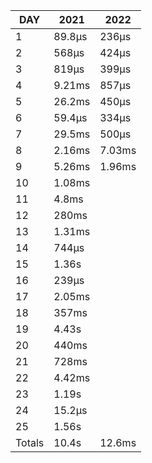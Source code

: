 |  DAY   |  2021  |  2022  |
|--------|--------|--------|
|      1 | 89.8µs | 236µs  |
|      2 | 568µs  | 424µs  |
|      3 | 819µs  | 399µs  |
|      4 | 9.21ms | 857µs  |
|      5 | 26.2ms | 450µs  |
|      6 | 59.4µs | 334µs  |
|      7 | 29.5ms | 500µs  |
|      8 | 2.16ms | 7.03ms |
|      9 | 5.26ms | 1.96ms |
|     10 | 1.08ms |
|     11 | 4.8ms  |
|     12 | 280ms  |
|     13 | 1.31ms |
|     14 | 744µs  |
|     15 | 1.36s  |
|     16 | 239µs  |
|     17 | 2.05ms |
|     18 | 357ms  |
|     19 | 4.43s  |
|     20 | 440ms  |
|     21 | 728ms  |
|     22 | 4.42ms |
|     23 | 1.19s  |
|     24 | 15.2µs |
|     25 | 1.56s  |
| Totals | 10.4s  | 12.6ms |
